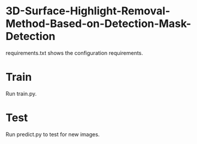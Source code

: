# 3D-Surface-Highlight-Removal-Method-Based-on-Detection-Mask-Detection
requirements.txt shows the configuration requirements.

# Train
Run train.py.

# Test
Run predict.py to test for new images.

